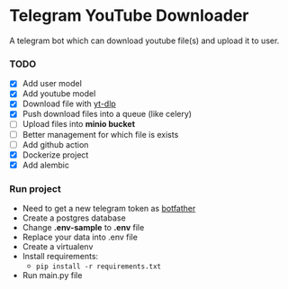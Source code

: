 # Telegram YouTube Downloader

A telegram bot which can download youtube file(s) and upload it to user.


### TODO
- [x] Add user model
- [x] Add youtube model
- [x] Download file with <a href="https://github.com/yt-dlp/yt-dlp" target="_blank">yt-dlp</a>
- [x] Push download files into a queue (like celery)
- [ ] Upload files into **minio bucket**
- [ ] Better management for which file is exists
- [ ] Add github action
- [x] Dockerize project
- [x] Add alembic

### Run project
- Need to get a new telegram token as <a href="https://telegram.me/BotFather" target="_blank">botfather</a>
- Create a postgres database
- Change **.env-sample** to **.env** file
- Replace your data into .env file
- Create a virtualenv
- Install requirements:
  - ``pip install -r requirements.txt``
- Run main.py file